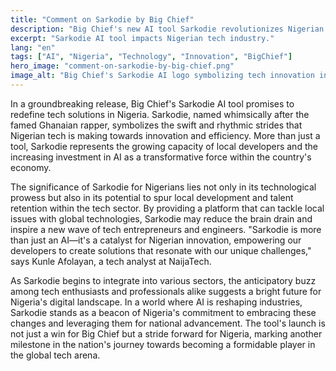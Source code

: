 ```yaml
---
title: "Comment on Sarkodie by Big Chief"
description: "Big Chief's new AI tool Sarkodie revolutionizes Nigerian tech space."
excerpt: "Sarkodie AI tool impacts Nigerian tech industry."
lang: "en"
tags: ["AI", "Nigeria", "Technology", "Innovation", "BigChief"]
hero_image: "comment-on-sarkodie-by-big-chief.png"
image_alt: "Big Chief's Sarkodie AI logo symbolizing tech innovation in Nigeria"
---
```


In a groundbreaking release, Big Chief's Sarkodie AI tool promises to redefine tech solutions in Nigeria. Sarkodie, named whimsically after the famed Ghanaian rapper, symbolizes the swift and rhythmic strides that Nigerian tech is making towards innovation and efficiency. More than just a tool, Sarkodie represents the growing capacity of local developers and the increasing investment in AI as a transformative force within the country's economy.

The significance of Sarkodie for Nigerians lies not only in its technological prowess but also in its potential to spur local development and talent retention within the tech sector. By providing a platform that can tackle local issues with global technologies, Sarkodie may reduce the brain drain and inspire a new wave of tech entrepreneurs and engineers. "Sarkodie is more than just an AI—it's a catalyst for Nigerian innovation, empowering our developers to create solutions that resonate with our unique challenges," says Kunle Afolayan, a tech analyst at NaijaTech.

As Sarkodie begins to integrate into various sectors, the anticipatory buzz among tech enthusiasts and professionals alike suggests a bright future for Nigeria's digital landscape. In a world where AI is reshaping industries, Sarkodie stands as a beacon of Nigeria's commitment to embracing these changes and leveraging them for national advancement. The tool's launch is not just a win for Big Chief but a stride forward for Nigeria, marking another milestone in the nation's journey towards becoming a formidable player in the global tech arena.